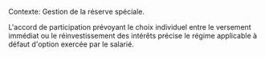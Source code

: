 Contexte: Gestion de la réserve spéciale.

L'accord de participation prévoyant le choix individuel entre le versement immédiat ou le réinvestissement des intérêts précise le régime applicable à défaut d'option exercée par le salarié.